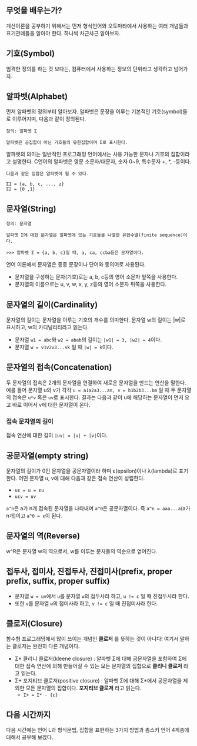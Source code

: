 ## 무엇을 배우는가?

계산이론을 공부하기 위해서는 먼저 형식언어와 오토마타에서 사용하는 여러 개념들과 표기관례들을 알아야 한다. 하나씩 차근차근 알아보자.  

## 기호(Symbol)

엄격한 정의를 하는 것 보다는, 컴퓨터에서 사용하는 정보의 단위라고 생각하고 넘어가자.

## 알파벳(Alphabet)

먼저 알파벳의 정의부터 알아보자. 알파벳은 문장을 이루는 기본적인 기호(symbol)들로 이루어지며, 다음과 같이 정의된다.

```
정의: 알파벳 Σ

알파벳은 공집합이 아닌 기호들의 유한집합이며 Σ로 표시한다.
```

알파벳의 의미는 일반적인 프로그래밍 언어에서는 사용 가능한 문자나 기호의 집합이라고 설명한다. C언어의 알파벳은 영문 소문자/대문자, 숫자 0~9, 특수문자 \+, \*, \-등이다.

```
다음과 같은 집합은 알파벳이 될 수 있다.

Σ1 = {a, b, c, ..., z}
Σ2 = {0 ,1}
```

## 문자열(String)

```
정의: 문자열

알파벳 Σ에 대한 문자열은 알파벳에 있는 기호들을 나열한 유한수열(finite sequence)이다.

>>> 알파벳 Σ = {a, b, c}일 때, a, ca, ccba등은 문자열이다.
```

언어 이론에서 문자열은 종종 문장이나 단어와 동의어로 사용된다.

* 문자열을 구성하는 문자(기호)로는 a, b, c등의 영어 소문자 앞쪽을 사용한다.
* 문자열의 이름으로는 u, v, w, x, y, z등의 영어 소문자 뒤쪽을 사용한다.

## 문자열의 길이(Cardinality)

문자열의 길이는 문자열을 이루는 기호의 개수를 의미한다. 문자열 w의 길이는 |w|로 표시하고, w의 카디널리티라고 읽는다.


* 문자열 `w1 = abc`와 `w2 = abab`의 길이는 `|w1| = 3, |w2| = 4`이다.
* 문자열 `w = v1v2v3...vk` 일 때 `|w| = k`이다.

## 문자열의 접속(Concatenation)

두 문자열의 접속은 2개의 문자열을 연결하여 새로운 문자열을 만드는 연산을 말한다. 예를 들어 문자열 u와 v가 각각 `u = a1a2a3...an, v = b1b2b3...bm` 일 때 두 문자열의 접속은 `u*v` 혹은 `uv`로 표시한다. 결과는 다음과 같이 u에 해당하는 문자열이 먼저 오고 바로 이어서 v에 대한 문자열이 온다.

### 접속 문자열의 길이

접속 연산에 대한 길이 `|uv| = |u| + |v|`이다.

## 공문자열(empty string)

문자열의 길이가 0인 문자열을 공문자열이라 하며 ε(epsilon)이나 λ(lambda)로 표기한다. 어떤 문자열 u, v에 대해 다음과 같은 접속 연산이 성립한다.

* `uε = u = εu`
* `uεv = uv`

`a^n`은 a가 n개 접속된 문자열을 나타내며 `a^0`은 공문자열이다. 즉 `a^n = aaa...a`(a가 n개)이고 `a^0 = ε`이 된다.

## 문자열의 역(Reverse)

w^R은 문자열 w의 역으로서, w를 이루는 문자들의 역순으로 얻어진다.

## 접두사, 접미사, 진접두사, 진접미사(prefix, proper prefix, suffix, proper suffix)

* 문자열 `w = uv`에서 `u`를 문자열 `w`의 접두사라 하고, `u != ε` 일 때 진접두사라 한다.
* 또한 `v`를 문자열 `w`의 접미사라 하고, `v != ε` 일 때 진접미사라 한다.

## 클로저(Closure)

함수형 프로그래밍에서 많이 쓰이는 개념인 **클로저** 를 뜻하는 것이 아니다!
여기서 말하는 클로저는 완전히 다른 개념이다.

* Σ* 클리니 클로저(kleene closure) : 알파벳 Σ에 대해 공문자열을 포함하여 Σ에 대한 접속 연산에 의해 만들어질 수 있는 모든 문자열의 집합으로 **클리니 클로저** 라고 읽는다.
* Σ+ 포지티브 클로저(positive closure) : 알파벳 Σ에 대해 Σ*에서 공문자열을 제외한 모든 문자열의 집합이다. **포지티브 클로저** 라고 읽는다.
  * `Σ+ = Σ* - {ε}`

## 다음 시간까지

다음 시간에는 언어 L과 형식문법, 집합을 표현하는 3가지 방법과 촘스키 언어 4계층에 대해서 공부해 보겠다.
